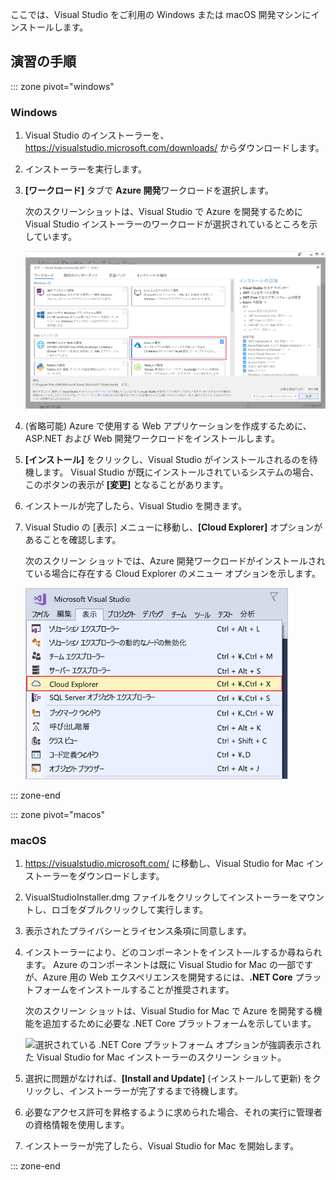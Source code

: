 ここでは、Visual Studio をご利用の Windows または macOS 開発マシンにインストールします。

## <a name="exercise-steps"></a>演習の手順

::: zone pivot="windows"

### <a name="windows"></a>Windows

1. Visual Studio のインストーラーを、 https://visualstudio.microsoft.com/downloads/ からダウンロードします。

1. インストーラーを実行します。

1. **[ワークロード]** タブで **Azure 開発**ワークロードを選択します。

    次のスクリーンショットは、Visual Studio で Azure を開発するために Visual Studio インストーラーのワークロードが選択されているところを示しています。

    ![Azure 開発ワークロードが強調表示された Visual Studio インストーラーのスクリーンショット。](../media/5-select-azure-workload.png)

1. (省略可能) Azure で使用する Web アプリケーションを作成するために、ASP.NET および Web 開発ワークロードをインストールします。

1. **[インストール]** をクリックし、Visual Studio がインストールされるのを待機します。 Visual Studio が既にインストールされているシステムの場合、このボタンの表示が **[変更]** となることがあります。

1. インストールが完了したら、Visual Studio を開きます。

1. Visual Studio の [表示] メニューに移動し、**[Cloud Explorer]** オプションがあることを確認します。

    次のスクリーン ショットでは、Azure 開発ワークロードがインストールされている場合に存在する Cloud Explorer のメニュー オプションを示します。

    ![Cloud Explorer のメニュー オプションが強調表示された Visual Studio の [表示] メニューのスクリーンショット。](../media/5-verify-cloud-explorer.png)

::: zone-end

::: zone pivot="macos"

### <a name="macos"></a>macOS

1. https://visualstudio.microsoft.com/ に移動し、Visual Studio for Mac インストーラーをダウンロードします。

1. VisualStudioInstaller.dmg ファイルをクリックしてインストーラーをマウントし、ロゴをダブルクリックして実行します。

1. 表示されたプライバシーとライセンス条項に同意します。

1. インストーラーにより、どのコンポーネントをインスト―ルするか尋ねられます。 Azure のコンポーネントは既に Visual Studio for Mac の一部ですが、Azure 用の Web エクスペリエンスを開発するには、**.NET Core** プラットフォームをインストールすることが推奨されます。

    次のスクリーン ショットは、Visual Studio for Mac で Azure を開発する機能を追加するために必要な .NET Core プラットフォームを示しています。

    ![選択されている .NET Core プラットフォーム オプションが強調表示された Visual Studio for Mac インストーラーのスクリーン ショット。](../media/5-vsmac-install-net-core.png)

1. 選択に問題がなければ、**[Install and Update]** \(インストールして更新\) をクリックし、インストーラーが完了するまで待機します。

1. 必要なアクセス許可を昇格するように求められた場合、それの実行に管理者の資格情報を使用します。

1. インストーラーが完了したら、Visual Studio for Mac を開始します。

::: zone-end